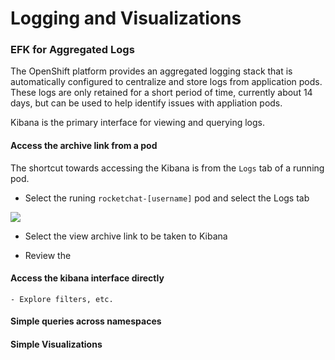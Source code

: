# Logging and Visualizations

### EFK for Aggregated Logs
The OpenShift platform provides an aggregated logging stack that is automatically configured to centralize and store logs from application pods. These logs are only retained for a short period of time, currently about 14 days, but can be used to help identify issues with appliation pods. 

Kibana is the primary interface for viewing and querying logs. 

#### Access the archive link from a pod
The shortcut towards accessing the Kibana is from the `Logs` tab of a running pod. 

- Select the runing `rocketchat-[username]` pod and select the Logs tab

![](../assets/12_logging_01.png.png)

- Select the view archive link to be taken to Kibana

- Review the 


#### Access the kibana interface directly 
    - Explore filters, etc. 
#### Simple queries across namespaces
#### Simple Visualizations

